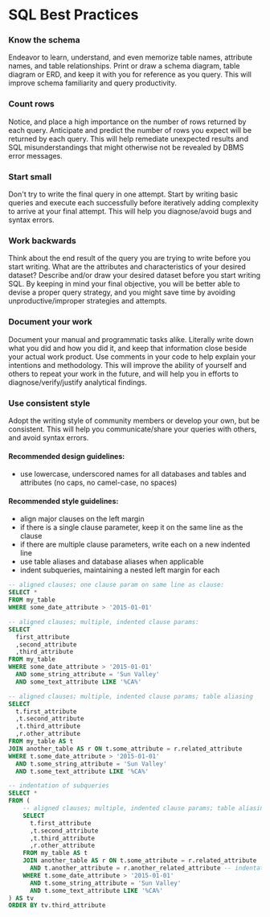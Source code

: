 # SQL Best Practices

### Know the schema

Endeavor to learn, understand, and even memorize table names, attribute names, and table relationships.
 Print or draw a schema diagram, table diagram or ERD, and keep it with you for reference as you query.
 This will improve schema familiarity and query productivity.

### Count rows

Notice, and place a high importance on the number of rows returned by each query.
 Anticipate and predict the number of rows you expect will be returned by each query.
 This will help remediate unexpected results and SQL misunderstandings that might otherwise not be revealed by DBMS error messages.

### Start small

Don't try to write the final query in one attempt.
 Start by writing basic queries and execute each successfully before iteratively adding complexity to arrive at your final attempt.
 This will help you diagnose/avoid bugs and syntax errors.

### Work backwards

Think about the end result of the query you are trying to write before you start writing.
 What are the attributes and characteristics of your desired dataset?
 Describe and/or draw your desired dataset before you start writing SQL.
 By keeping in mind your final objective, you will be better able to devise a proper query strategy, and you might save time by avoiding unproductive/improper strategies and attempts.

### Document your work

Document your manual and programmatic tasks alike.
 Literally write down what you did and how you did it, and keep that information close beside your actual work product. Use comments in your code to help explain your intentions and methodology.
 This will improve the ability of yourself and others to repeat your work in the future, and will help you in efforts to diagnose/verify/justify analytical findings.

### Use consistent style

Adopt the writing style of community members or develop your own, but be consistent. This will help you communicate/share your queries with others, and avoid syntax errors.

#### Recommended design guidelines:

 + use lowercase, underscored names for all databases and tables and attributes (no caps, no camel-case, no spaces)

#### Recommended style guidelines:

 + align major clauses on the left margin
 + if there is a single clause parameter, keep it on the same line as the clause
 + if there are multiple clause parameters, write each on a new indented line
 + use table aliases and database aliases when applicable
 + indent subqueries, maintaining a nested left margin for each

```` sql
-- aligned clauses; one clause param on same line as clause:
SELECT *
FROM my_table
WHERE some_date_attribute > '2015-01-01'
````

```` sql
-- aligned clauses; multiple, indented clause params:
SELECT
  first_attribute
  ,second_attribute
  ,third_attribute
FROM my_table
WHERE some_date_attribute > '2015-01-01'
  AND some_string_attribute = 'Sun Valley'
  AND some_text_attribute LIKE '%CA%'
````

```` sql
-- aligned clauses; multiple, indented clause params; table aliasing
SELECT
  t.first_attribute
  ,t.second_attribute
  ,t.third_attribute
  ,r.other_attribute
FROM my_table AS t
JOIN another_table AS r ON t.some_attribute = r.related_attribute
WHERE t.some_date_attribute > '2015-01-01'
  AND t.some_string_attribute = 'Sun Valley'
  AND t.some_text_attribute LIKE '%CA%'
````

```` sql
-- indentation of subqueries
SELECT *
FROM (
    -- aligned clauses; multiple, indented clause params; table aliasing
    SELECT
      t.first_attribute
      ,t.second_attribute
      ,t.third_attribute
      ,r.other_attribute
    FROM my_table AS t
    JOIN another_table AS r ON t.some_attribute = r.related_attribute
      AND t.another_attribute = r.another_related_attribute -- indentation of multiple join conditions
    WHERE t.some_date_attribute > '2015-01-01'
      AND t.some_string_attribute = 'Sun Valley'
      AND t.some_text_attribute LIKE '%CA%'
) AS tv
ORDER BY tv.third_attribute
````
